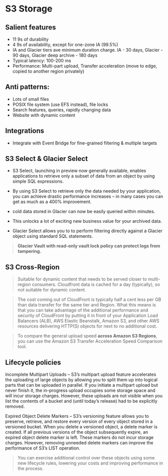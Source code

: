 # S3 Storage

## Salient features
- 11 9s of durability
- 4 9s of availability, except for one-zone IA (99.5%)
- IA and Glacier tiers ave minimum duration charge. IA - 30 days, Glacier - 90 days, Glacier deep archive - 180 days 
- Typical latency: 100-200 ms
- Performance: Multi-part upload, Transfer acceleration (move to edge, copied to another region privately)

## Anti patterns:
- Lots of small files
- POSIX file system (use EFS instead), file locks
- Search features, queries, rapidly changing data
- Website with dynamic content

## Integrations
- Integrate with Event Bridge for fine-grained filtering & multiple targets

## S3 Select & Glacier Select
- S3 Select, launching in preview now generally available, enables applications to retrieve only a subset of data from an object by using simple SQL expressions. 
- By using S3 Select to retrieve only the data needed by your application, you can achieve drastic performance increases – in many cases you can get as much as a 400% improvement.

- cold data stored in Glacier can now be easily queried within minutes.
- This unlocks a lot of exciting new business value for your archived data. 
- Glacier Select allows you to to perform filtering directly against a Glacier object using standard SQL statements.

> **Glacier Vault with read-only vault lock policy can protect logs from tampering.**

## S3 Cross-Region

> Suitable for dynamic content that needs to be served closer to multi-region consumers. Cloudfront data is cached for a day (typically), so not suitable for dynamic content.

> The cost coming out of CloudFront is typically half a cent less per GB than data transfer for the same tier and Region. 
> What this means is that you can take advantage of the additional performance and security of CloudFront by putting it in front of your Application Load Balancers (ALB), AWS Elastic Beanstalk, Amazon S3, and other AWS resources delivering HTTP(S) objects for next to no additional cost.

> To compare the general upload speed **across Amazon S3 Regions**, you can use the Amazon S3 Transfer Acceleration Speed Comparison tool.

## Lifecycle policies

Incomplete Multipart Uploads – S3’s multipart upload feature accelerates the uploading of large objects by allowing you to split them up into logical parts that can be uploaded in parallel.  If you initiate a multipart upload but never finish it, the in-progress upload occupies some storage space and will incur storage charges. However, these uploads are not visible when you list the contents of a bucket and (until today’s release) had to be explicitly removed.

Expired Object Delete Markers – S3’s versioning feature allows you to preserve, retrieve, and restore every version of every object stored in a versioned bucket. When you delete a versioned object, a delete marker is created. If all previous versions of the object subsequently expire, an expired object delete marker is left. These markers do not incur storage charges. However, removing unneeded delete markers can improve the performance of S3’s LIST operation.

> You can exercise additional control over these objects using some new lifecycle rules, lowering your costs and improving performance in the process. 
